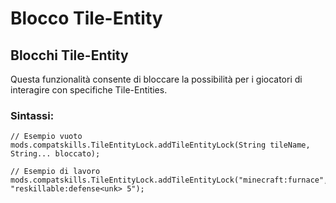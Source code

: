 # Blocco Tile-Entity

## Blocchi Tile-Entity

Questa funzionalità consente di bloccare la possibilità per i giocatori di interagire con specifiche Tile-Entities.

### Sintassi:

    // Esempio vuoto
    mods.compatskills.TileEntityLock.addTileEntityLock(String tileName, String... bloccato);
    
    // Esempio di lavoro
    mods.compatskills.TileEntityLock.addTileEntityLock("minecraft:furnace", "reskillable:defense<unk> 5");